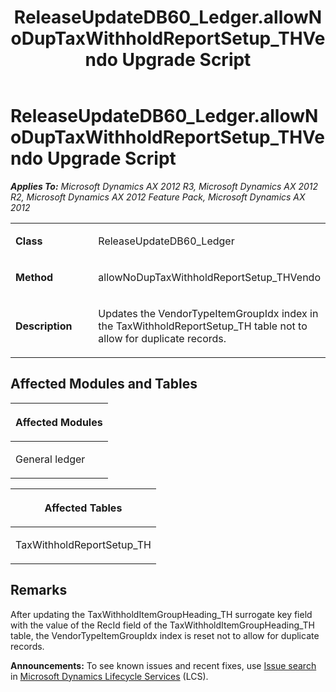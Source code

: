 ﻿---
title: ReleaseUpdateDB60_Ledger.allowNoDupTaxWithholdReportSetup_THVendo Upgrade Script
TOCTitle: ReleaseUpdateDB60_Ledger.allowNoDupTaxWithholdReportSetup_THVendo Upgrade Script
ms:assetid: 103a167d-38e7-6196-2fa2-f144d7cfd7ce
ms:mtpsurl: https://msdn.microsoft.com/en-us/library/JJ735775(v=AX.60)
ms:contentKeyID: 49706685
ms.date: 05/18/2015
mtps_version: v=AX.60
---

# ReleaseUpdateDB60\_Ledger.allowNoDupTaxWithholdReportSetup\_THVendo Upgrade Script 


_**Applies To:** Microsoft Dynamics AX 2012 R3, Microsoft Dynamics AX 2012 R2, Microsoft Dynamics AX 2012 Feature Pack, Microsoft Dynamics AX 2012_

<table>
<colgroup>
<col style="width: 50%" />
<col style="width: 50%" />
</colgroup>
<tbody>
<tr class="odd">
<td><p><strong>Class</strong></p></td>
<td><p>ReleaseUpdateDB60_Ledger</p></td>
</tr>
<tr class="even">
<td><p><strong>Method</strong></p></td>
<td><p>allowNoDupTaxWithholdReportSetup_THVendo</p></td>
</tr>
<tr class="odd">
<td><p><strong>Description</strong></p></td>
<td><p>Updates the VendorTypeItemGroupIdx index in the TaxWithholdReportSetup_TH table not to allow for duplicate records.</p></td>
</tr>
</tbody>
</table>


## Affected Modules and Tables

<table>
<colgroup>
<col style="width: 100%" />
</colgroup>
<thead>
<tr class="header">
<th><p>Affected Modules</p></th>
</tr>
</thead>
<tbody>
<tr class="odd">
<td><p>General ledger</p></td>
</tr>
</tbody>
</table>


<table>
<colgroup>
<col style="width: 100%" />
</colgroup>
<thead>
<tr class="header">
<th><p>Affected Tables</p></th>
</tr>
</thead>
<tbody>
<tr class="odd">
<td><p>TaxWithholdReportSetup_TH</p></td>
</tr>
</tbody>
</table>


## Remarks

After updating the TaxWithholdItemGroupHeading\_TH surrogate key field with the value of the RecId field of the TaxWithholdItemGroupHeading\_TH table, the VendorTypeItemGroupIdx index is reset not to allow for duplicate records.

  
**Announcements:** To see known issues and recent fixes, use [Issue search](http://go.microsoft.com/fwlink/?linkid=389258) in [Microsoft Dynamics Lifecycle Services](http://go.microsoft.com/fwlink/?linkid=306505) (LCS).

